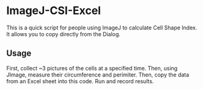 # ImageJ-CSI-Excel
This is a quick script for people using ImageJ to calculate Cell Shape Index. It allows you to copy directly from the Dialog.


## Usage
First, collect ~3 pictures of the cells at a specified time.
Then, using JImage, measure their circumference and perimiter. 
Then, copy the data from an Excel sheet into this code. 
Run and record results.

